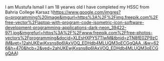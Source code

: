 I am Mustufa Ismail
I am 18 yearws old
I have completed my HSSC from Bahria College Karsaz
!(https://www.google.com/imgres?q=programming%20image&imgurl=https%3A%2F%2Fimg.freepik.com%2Ffree-vector%2Flaptop-with-program-code-isometric-icon-software-development-programming-applications-dark-neon_39422-971.jpg&imgrefurl=https%3A%2F%2Fwww.freepik.com%2Ffree-photos-vectors%2Fprogramming&docid=XLEsHXPY57TlwM&tbnid=zTN8fE0ZP9zCiM&vet=12ahUKEwjKxsns8p6IAxVOQ_EDHdb4MLUQM3oECGgQAA..i&w=626&h=470&hcb=2&ved=2ahUKEwjKxsns8p6IAxVOQ_EDHdb4MLUQM3oECGgQAA)
